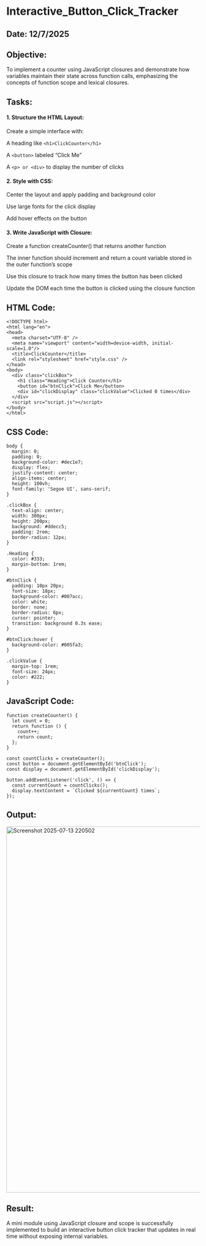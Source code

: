 # Interactive_Button_Click_Tracker
## Date: 12/7/2025
## Objective:
To implement a counter using JavaScript closures and demonstrate how variables maintain their state across function calls, emphasizing the concepts of function scope and lexical closures.

## Tasks:

#### 1. Structure the HTML Layout:
Create a simple interface with:

A heading like ```<h1>ClickCounter</h1>```

A ```<button>``` labeled “Click Me”

A ```<p> or <div>``` to display the number of clicks

#### 2. Style with CSS:
Center the layout and apply padding and background color

Use large fonts for the click display

Add hover effects on the button

#### 3. Write JavaScript with Closure:
Create a function createCounter() that returns another function

The inner function should increment and return a count variable stored in the outer function’s scope

Use this closure to track how many times the button has been clicked

Update the DOM each time the button is clicked using the closure function
## HTML Code:
```
<!DOCTYPE html>
<html lang="en">
<head>
  <meta charset="UTF-8" />
  <meta name="viewport" content="width=device-width, initial-scale=1.0"/>
  <title>ClickCounter</title>
  <link rel="stylesheet" href="style.css" />
</head>
<body>
  <div class="clickBox">
    <h1 class="Heading">Click Counter</h1>
    <button id="btnClick">Click Me</button>
    <div id="clickDisplay" class="clickValue">Clicked 0 times</div>
  </div>
  <script src="script.js"></script>
</body>
</html>
```
## CSS Code:
```
body {
  margin: 0;
  padding: 0;
  background-color: #dec1e7;
  display: flex;
  justify-content: center;
  align-items: center;
  height: 100vh;
  font-family: 'Segoe UI', sans-serif;
}

.clickBox {
  text-align: center;
  width: 300px;
  height: 200px;
  background: #ddecc5;
  padding: 2rem;
  border-radius: 12px;
}

.Heading {
  color: #333;
  margin-bottom: 1rem;
}

#btnClick {
  padding: 10px 20px;
  font-size: 18px;
  background-color: #007acc;
  color: white;
  border: none;
  border-radius: 6px;
  cursor: pointer;
  transition: background 0.3s ease;
}

#btnClick:hover {
  background-color: #005fa3;
}

.clickValue {
  margin-top: 1rem;
  font-size: 24px;
  color: #222;
}
```
## JavaScript Code:
```
function createCounter() {
  let count = 0; 
  return function () {
    count++;
    return count;
  };
}

const countClicks = createCounter(); 
const button = document.getElementById('btnClick');
const display = document.getElementById('clickDisplay');

button.addEventListener('click', () => {
  const currentCount = countClicks();
  display.textContent = `Clicked ${currentCount} times`;
});
```
## Output:
<img width="1916" height="954" alt="Screenshot 2025-07-13 220502" src="https://github.com/user-attachments/assets/3365a5ba-3dc8-43f7-8597-ca5dccaccf83" />

## Result:
A mini module using JavaScript closure and scope is successfully implemented to build an interactive button click tracker that updates in real time without exposing internal variables.
